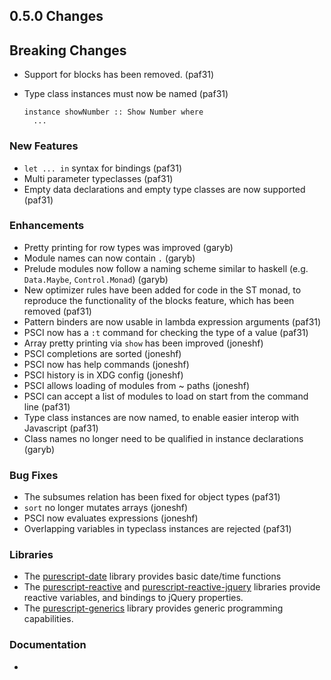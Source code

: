 ## 0.5.0 Changes

## Breaking Changes

- Support for blocks has been removed. (paf31)
- Type class instances must now be named (paf31)

      instance showNumber :: Show Number where
        ...

### New Features

- `let ... in` syntax for bindings (paf31)
- Multi parameter typeclasses (paf31)
- Empty data declarations and empty type classes are now supported (paf31)

### Enhancements

- Pretty printing for row types was improved (garyb)
- Module names can now contain `.` (garyb)
- Prelude modules now follow a naming scheme similar to haskell (e.g. `Data.Maybe`, `Control.Monad`) (garyb)
- New optimizer rules have been added for code in the ST monad, to reproduce the functionality of the blocks feature, which has been removed (paf31)
- Pattern binders are now usable in lambda expression arguments (paf31)
- PSCI now has a `:t` command for checking the type of a value (paf31)
- Array pretty printing via `show` has been improved (joneshf)
- PSCI completions are sorted (joneshf)
- PSCI now has help commands (joneshf)
- PSCI history is in XDG config (joneshf)
- PSCI allows loading of modules from ~ paths (joneshf)
- PSCI can accept a list of modules to load on start from the command line (paf31)
- Type class instances are now named, to enable easier interop with Javascript (paf31)
- Class names no longer need to be qualified in instance declarations (garyb)

### Bug Fixes

- The subsumes relation has been fixed for object types (paf31)
- `sort` no longer mutates arrays (joneshf)
- PSCI now evaluates expressions (joneshf)
- Overlapping variables in typeclass instances are rejected (paf31)

### Libraries

- The [purescript-date](https://github.com/purescript/purescript-date) library provides basic date/time functions
- The [purescript-reactive](https://github.com/purescript/purescript-reactive) and [purescript-reactive-jquery]() libraries provide reactive variables, and bindings to jQuery properties.
- The [purescript-generics](https://github.com/purescript/purescript-generics) library provides generic programming capabilities.

### Documentation

- 
